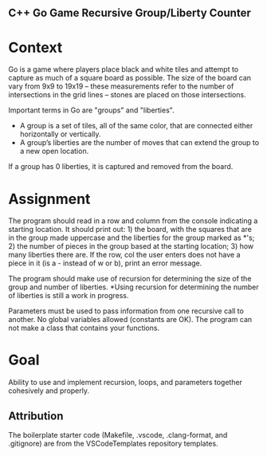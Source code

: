 ## C++ Go Game Recursive Group/Liberty Counter

# Context

Go is a game where players place black and white tiles and attempt to capture as much of a square board as possible. The size of the board can vary from 9x9 to 19x19 – these measurements refer to the number of intersections in the grid lines – stones are placed on those intersections.

Important terms in Go are "groups" and "liberties". 
- A group is a set of tiles, all of the same color, that are connected either horizontally or vertically. 
- A group’s liberties are the number of moves that can extend the group to a new open location. 

If a group has 0 liberties, it is captured and removed from the board.

# Assignment

The program should read in a row and column from the console indicating a starting location. 
It should print out: 
	1) the board, with the squares that are in the group made uppercase and the liberties for the group marked as *'s; 
	2) the number of pieces in the group based at the starting location; 
	3) how many liberties there are. If the row, col the user enters does not have a piece in it (is a - instead of w or b), print an error message.

The program should make use of recursion for determining the size of the group and number of liberties.
	*Using recursion for determining the number of liberties is still a work in progress.

Parameters must be used to pass information from one recursive call to another. No global variables allowed (constants are OK). The program can not make a class that contains your functions.

# Goal

Ability to use and implement recursion, loops, and parameters together cohesively and properly.

## Attribution

The boilerplate starter code (Makefile, .vscode, .clang-format, and .gitignore) are from the VSCodeTemplates repository templates.
